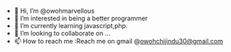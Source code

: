 - 👋 Hi, I’m @owohmarvellous
- 👀 I’m interested in being a better programmer
- 🌱 I’m currently learning javascript,php.
- 💞️ I’m looking to collaborate on ...
- 📫 How to reach me :Reach me on gmail @owohchijindu30@gmail.com 

<!---
owohmarvellous/owohmarvellous is a ✨ special ✨ repository because its `README.md` (this file) appears on your GitHub profile.
You can click the Preview link to take a look at your changes.
--->
